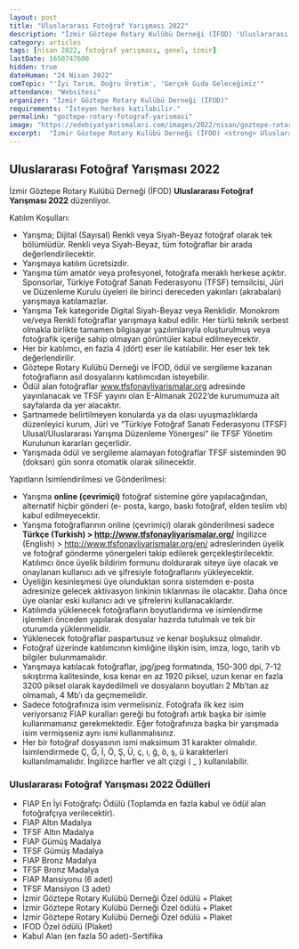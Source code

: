 ```yaml
---
layout: post
title: "Uluslararası Fotoğraf Yarışması 2022"
description: "İzmir Göztepe Rotary Kulübü Derneği (İFOD) 'Uluslararası Fotoğraf Yarışması 2022' düzenliyor."
category: articles
tags: [nisan 2022, fotoğraf yarışması, genel, izmir]
lastDate: 1650747600
hidden: true
dateHuman: "24 Nisan 2022"
comTopic: "'İyi Tarım, Doğru Üretim', 'Gerçek Gıda Geleceğimiz'"
attendance: "Websitesi"
organizer: "İzmir Göztepe Rotary Kulübü Derneği (İFOD)"
requirements: "İsteyen herkes katılabilir."
permalink: "goztepe-rotary-fotograf-yarismasi"
image: "https://edebiyatyarismalari.com/images/2022/nisan/goztepe-rotary-fotograf-yarismasi.jpg"
excerpt:  "İzmir Göztepe Rotary Kulübü Derneği (İFOD) <strong> Uluslararası Fotoğraf Yarışması 2022 </strong> düzenliyor."
---
```


## Uluslararası Fotoğraf Yarışması 2022
İzmir Göztepe Rotary Kulübü Derneği (İFOD) **Uluslararası Fotoğraf Yarışması 2022** düzenliyor.

Katılım Koşulları:
- Yarışma; Dijital (Sayısal) Renkli veya Siyah-Beyaz fotoğraf olarak tek bölümlüdür. Renkli veya Siyah-Beyaz, tüm fotoğraflar bir arada değerlendirilecektir.
- Yarışmaya katılım ücretsizdir.
- Yarışma tüm amatör veya profesyonel, fotoğrafa meraklı herkese açıktır. Sponsorlar, Türkiye Fotoğraf Sanatı Federasyonu (TFSF) temsilcisi, Jüri ve Düzenleme Kurulu üyeleri ile birinci dereceden yakınları (akrabaları) yarışmaya katılamazlar.
- Yarışma Tek kategoride Digital Siyah-Beyaz veya Renklidir. Monokrom ve/veya Renkli fotoğraflar yarışmaya kabul edilir. Her türlü teknik serbest olmakla birlikte tamamen bilgisayar yazılımlarıyla oluşturulmuş veya fotoğrafik içeriğe sahip olmayan görüntüler kabul edilmeyecektir.
- Her bir katılımcı, en fazla 4 (dört) eser ile katılabilir. Her eser tek tek değerlendirilir.
- Göztepe Rotary Kulübü Derneği ve İFOD, ödül ve sergileme kazanan fotoğrafların asıl dosyalarını katılımcıdan isteyebilir.
- Ödül alan fotoğraflar www.tfsfonayliyarismalar.org adresinde yayınlanacak ve TFSF yayını olan E-Almanak 2022’de kurumumuza ait sayfalarda da yer alacaktır.
- Şartnamede belirtilmeyen konularda ya da olası uyuşmazlıklarda düzenleyici kurum, Jüri ve “Türkiye Fotoğraf Sanatı Federasyonu (TFSF) Ulusal/Uluslararası Yarışma Düzenleme Yönergesi” ile TFSF Yönetim Kurulunun kararları geçerlidir.
- Yarışmada ödül ve sergileme alamayan fotoğraflar TFSF sisteminden 90 (doksan) gün sonra otomatik olarak silinecektir.


Yapıtların İsimlendirilmesi ve Gönderilmesi:
- Yarışma **online (çevrimiçi)** fotoğraf sistemine göre yapılacağından, alternatif hiçbir gönderi (e- posta, kargo, baskı fotoğraf, elden teslim vb) kabul edilmeyecektir.
- Yarışma fotoğraflarının online (çevrimiçi) olarak gönderilmesi sadece **Türkçe (Turkish) > http://www.tfsfonayliyarismalar.org/** İngilizce (English) > http://www.tfsfonayliyarismalar.org/en/ adreslerinden üyelik ve fotoğraf gönderme yönergeleri takip edilerek gerçekleştirilecektir. Katılımcı önce üyelik bildirim formunu doldurarak siteye üye olacak ve onaylanan kullanıcı adı ve şifresiyle fotoğraflarını yükleyecektir.
- Üyeliğin kesinleşmesi üye olunduktan sonra sistemden e-posta adresinize gelecek aktivasyon linkinin tıklanması ile olacaktır. Daha önce üye olanlar eski kullanıcı adı ve şifrelerini kullanacaklardır.
- Katılımda yüklenecek fotoğrafların boyutlandırma ve isimlendirme işlemleri önceden yapılarak dosyalar hazırda tutulmalı ve tek bir oturumda yüklenmelidir.
- Yüklenecek fotoğraflar paspartusuz ve kenar boşluksuz olmalıdır.
- Fotoğraf üzerinde katılımcının kimliğine ilişkin isim, imza, logo, tarih vb bilgiler bulunmamalıdır.
- Yarışmaya katılacak fotoğraflar, jpg/jpeg formatında, 150-300 dpi, 7-12 sıkıştırma kalitesinde, kısa kenar en az 1920 piksel, uzun kenar en fazla 3200 piksel olarak kaydedilmeli ve dosyaların boyutları 2 Mb’tan az olmamalı, 4 Mb’ı da geçmemelidir.
- Sadece fotoğrafınıza isim vermelisiniz. Fotoğrafa ilk kez isim veriyorsanız FIAP kuralları gereği bu fotoğrafı artık başka bir isimle kullanmamanız gerekmektedir. Eğer fotoğrafınıza başka bir yarışmada isim vermişseniz aynı ismi kullanmalısınız.
- Her bir fotoğraf dosyasının ismi maksimum 31 karakter olmalıdır. İsimlendirmede Ç, Ğ, İ, Ö, Ş, Ü, ç, ı, ğ, ö, ş, ü karakterleri kullanılmamalıdır. İngilizce harfler ve alt çizgi ( _ ) kullanılabilir.


### Uluslararası Fotoğraf Yarışması 2022 Ödülleri
- FIAP En İyi Fotoğrafçı Ödülü (Toplamda en fazla kabul ve ödül alan fotoğrafçıya verilecektir).
- FIAP Altın Madalya
- TFSF Altın Madalya
- FIAP Gümüş Madalya
- TFSF Gümüş Madalya
- FIAP Bronz Madalya
- TFSF Bronz Madalya
- FIAP Mansiyonu (6 adet)
- TFSF Mansiyon (3 adet)
- İzmir Göztepe Rotary Kulübü Derneği Özel ödülü + Plaket
- İzmir Göztepe Rotary Kulübü Derneği Özel ödülü + Plaket
- İzmir Göztepe Rotary Kulübü Derneği Özel ödülü + Plaket
- IFOD Özel ödülü (Plaket)
- Kabul Alan (en fazla 50 adet)-Sertifika